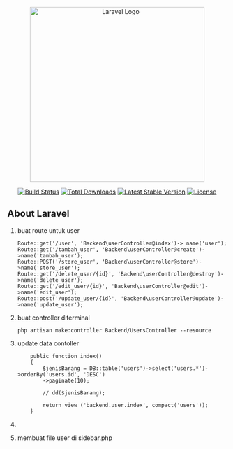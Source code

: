<p align="center"><a href="https://laravel.com" target="_blank"><img src="https://raw.githubusercontent.com/laravel/art/master/logo-lockup/5%20SVG/2%20CMYK/1%20Full%20Color/laravel-logolockup-cmyk-red.svg" width="400" alt="Laravel Logo"></a></p>

<p align="center">
<a href="https://github.com/laravel/framework/actions"><img src="https://github.com/laravel/framework/workflows/tests/badge.svg" alt="Build Status"></a>
<a href="https://packagist.org/packages/laravel/framework"><img src="https://img.shields.io/packagist/dt/laravel/framework" alt="Total Downloads"></a>
<a href="https://packagist.org/packages/laravel/framework"><img src="https://img.shields.io/packagist/v/laravel/framework" alt="Latest Stable Version"></a>
<a href="https://packagist.org/packages/laravel/framework"><img src="https://img.shields.io/packagist/l/laravel/framework" alt="License"></a>
</p>

## About Laravel

1. buat route untuk user
    ```
    Route::get('/user', 'Backend\userController@index')-> name('user');
    Route::get('/tambah_user', 'Backend\userController@create')->name('tambah_user');
    Route::POST('/store_user', 'Backend\userController@store')->name('store_user');
    Route::get('/delete_user/{id}', 'Backend\userController@destroy')->name('delete_user');
    Route::get('/edit_user/{id}', 'Backend\userController@edit')->name('edit_user');
    Route::post('/update_user/{id}', 'Backend\userController@update')->name('update_user');
    ```
2. buat controller diterminal
    ```
    php artisan make:controller Backend/UsersController --resource 
    ```

3. update data contoller
    ```
        public function index()
        {
            $jenisBarang = DB::table('users')->select('users.*')->orderBy('users.id', 'DESC')
            ->paginate(10);

            // dd($jenisBarang);

            return view ('backend.user.index', compact('users'));
        }
    ```
4. 
5. membuat file user di sidebar.php